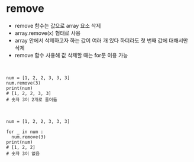 remove
===
- remove 함수는 값으로 array 요소 삭제  
- array.remove(x) 형태로 사용  
- array 안에서 삭제하고자 하는 값이 여러 개 있다 하더라도 첫 번째 값에 대해서만 삭제  
- remove 함수 사용해 값 삭제할 때는 for문 이용 가능  
<br>

```
num = [1, 2, 2, 3, 3, 3]
num.remove(3)
print(num)
# [1, 2, 2, 3, 3]
# 숫자 3이 2개로 줄어듦
```
<br>

```
num = [1, 2, 2, 3, 3, 3]

for _ in num :
  num.remove(3)
print(num)
# [1, 2, 2]
# 숫자 3이 없음
```
